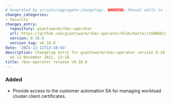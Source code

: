 ```yaml
---
# Generated by scripts/aggregate-changelogs. WARNING: Manual edits to this files will be overwritten.
changes_categories:
- Security
changes_entry:
  repository: giantswarm/rbac-operator
  url: https://github.com/giantswarm/rbac-operator/blob/master/CHANGELOG.md#0180---2021-11-11
  version: 0.18.0
  version_tag: v0.18.0
date: '2021-11-11T13:18:43'
description: Changelog entry for giantswarm/rbac-operator version 0.18.0, published
  on 11 November 2021, 13:18.
title: rbac-operator release v0.18.0
---
```


### Added
- Provide access to the customer automation SA for managing workload cluster client certificates.

